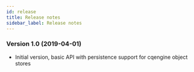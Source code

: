 ```yaml
---
id: release
title: Release notes
sidebar_label: Release notes
---
```


### Version 1.0 (2019-04-01)
- Initial version, basic API with persistence support for cqengine object stores